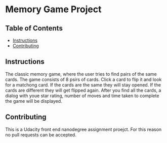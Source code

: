 # Memory Game Project

## Table of Contents

* [Instructions](#instructions)
* [Contributing](#contributing)

## Instructions

The classic memory game, where the user tries to find pairs of the same cards. The game consists of 8 psirs of cards. Click a card to flip it and look for a matchong card. If the cards are the same they will stay opened. If the cards are different they will get flipped again. After you find all the cards, a dialog with youe star rating, number of moves and time taken to complete the game will be displayed.

## Contributing

This is a Udacity front end nanodegree assignment proejct. For this reason no pull requests can  be accepted.

